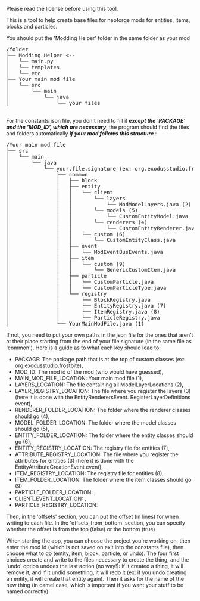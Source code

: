 Please read the license before using this tool.

This is a tool to help create base files for 
neoforge mods for entities, items, blocks and particles.

You should put the 'Modding Helper' folder in the same folder as your mod

<pre>
/folder
├── Modding Helper <--
│   └── main.py
│   └── templates
│   └── etc
├── Your main mod file
│   └── src
│       └── main
│           └── java
│               └── your files
</pre>

<br>
For the constants json file, you don't need to fill it <em><strong>except 
the 'PACKAGE' and the 'MOD_ID', which are necessary</strong></em>, 
the program should find the files and folders automatically 
<em><strong>if your mod follows this structure</strong></em> : <br>
<pre>
/Your main mod file
├── src
│   └── main
│       └── java
│           └── your.file.signature (ex: org.exodusstudio.frostbite)
│               ├── common
│               │   ├── block
│               │   ├── entity
│               │   │   └── client
│               │   │       └── layers
│               │   │           └── ModModelLayers.java (2)
│               │   │       └── models (5)
│               │   │           └── CustomEntityModel.java
│               │   │       └── renderers (4)
│               │   │           └── CustomEntityRenderer.java
│               │   │   └── custom (6)
│               │   │       └── CustomEntityClass.java
│               │   ├── event
│               │   │   └── ModEventBusEvents.java
│               │   ├── item
│               │   │   └── custom (9)
│               │   │       └── GenericCustomItem.java
│               │   ├── particle
│               │   │   └── CustomParticle.java
│               │   │   └── CustomParticleType.java
│               │   └── registry
│               │       └── BlockRegistry.java
│               │       └── EntityRegistry.java (7)
│               │       └── ItemRegistry.java (8)
│               │       └── ParticleRegistry.java
│               └── YourMainModFile.java (1)
</pre>

If not, you need to put your own paths in the json file for the ones 
that aren't at their place starting from the end of your file signature 
(in the same file as 'common'). 
Here is a guide as to what each key should lead to:  
- PACKAGE: The package path that is at the top of custom classes 
  (ex: org.exodusstudio.frostbite),
- MOD_ID: The mod id of the mod (who would have guessed),
- MAIN_MOD_FILE_LOCATION: Your main mod file (1),
- LAYERS_LOCATION: The file containing all ModelLayerLocations (2),
- LAYER_REGISTRY_LOCATION: The file where you register the layers (3)
  (here it is done with the EntityRenderersEvent.
  RegisterLayerDefinitions event),
- RENDERER_FOLDER_LOCATION: The folder where the renderer classes should go (4),
- MODEL_FOLDER_LOCATION: The folder where the model classes should go (5),
- ENTITY_FOLDER_LOCATION: The folder where the entity classes should go (6),
- ENTITY_REGISTRY_LOCATION: The registry file for entities (7),
- ATTRIBUTE_REGISTRY_LOCATION: The file where you register the 
  attributes for entities (3) (here it is done with the 
  EntityAttributeCreationEvent event),
- ITEM_REGISTRY_LOCATION: The registry file for entities (8),
- ITEM_FOLDER_LOCATION: The folder where the item classes should go (9)
- PARTICLE_FOLDER_LOCATION: ,
- CLIENT_EVENT_LOCATION: ,
- PARTICLE_REGISTRY_LOCATION: 

Then, in the 'offsets' section, you can put the offset (in lines) 
for when writing to each file. In the 'offsets_from_bottom' section, 
you can specify whether the offset is from the top (false) 
or the bottom (true)

When starting the app, you can choose the project you're working
on, then enter the mod id (which is not saved on exit into the 
constants file), then choose what to do (entity, item, block, 
particle, or undo). The four first choices create and write 
to the files necessary to create the thing, and the 'undo' option 
undoes the last action (no way!): if it created a thing, it will 
remove it, and if it undid something, it will redo it (ex: if you undo 
creating an entity, it will create that entity again). Then it 
asks for the name of the new thing (in camel case, which is 
important if you want your stuff to be named correctly)
